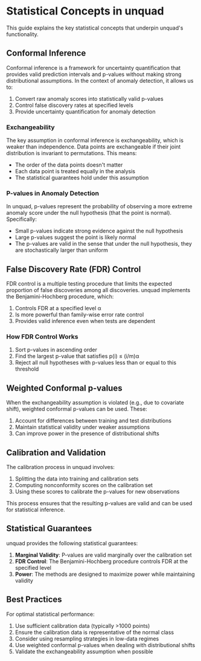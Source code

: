 # Statistical Concepts in unquad

This guide explains the key statistical concepts that underpin unquad's functionality.

## Conformal Inference

Conformal inference is a framework for uncertainty quantification that provides valid prediction intervals and p-values without making strong distributional assumptions. In the context of anomaly detection, it allows us to:

1. Convert raw anomaly scores into statistically valid p-values
2. Control false discovery rates at specified levels
3. Provide uncertainty quantification for anomaly detection

### Exchangeability

The key assumption in conformal inference is exchangeability, which is weaker than independence. Data points are exchangeable if their joint distribution is invariant to permutations. This means:

- The order of the data points doesn't matter
- Each data point is treated equally in the analysis
- The statistical guarantees hold under this assumption

### P-values in Anomaly Detection

In unquad, p-values represent the probability of observing a more extreme anomaly score under the null hypothesis (that the point is normal). Specifically:

- Small p-values indicate strong evidence against the null hypothesis
- Large p-values suggest the point is likely normal
- The p-values are valid in the sense that under the null hypothesis, they are stochastically larger than uniform

## False Discovery Rate (FDR) Control

FDR control is a multiple testing procedure that limits the expected proportion of false discoveries among all discoveries. unquad implements the Benjamini-Hochberg procedure, which:

1. Controls FDR at a specified level α
2. Is more powerful than family-wise error rate control
3. Provides valid inference even when tests are dependent

### How FDR Control Works

1. Sort p-values in ascending order
2. Find the largest p-value that satisfies p(i) ≤ (i/m)α
3. Reject all null hypotheses with p-values less than or equal to this threshold

## Weighted Conformal p-values

When the exchangeability assumption is violated (e.g., due to covariate shift), weighted conformal p-values can be used. These:

1. Account for differences between training and test distributions
2. Maintain statistical validity under weaker assumptions
3. Can improve power in the presence of distributional shifts

## Calibration and Validation

The calibration process in unquad involves:

1. Splitting the data into training and calibration sets
2. Computing nonconformity scores on the calibration set
3. Using these scores to calibrate the p-values for new observations

This process ensures that the resulting p-values are valid and can be used for statistical inference.

## Statistical Guarantees

unquad provides the following statistical guarantees:

1. **Marginal Validity**: P-values are valid marginally over the calibration set
2. **FDR Control**: The Benjamini-Hochberg procedure controls FDR at the specified level
3. **Power**: The methods are designed to maximize power while maintaining validity

## Best Practices

For optimal statistical performance:

1. Use sufficient calibration data (typically >1000 points)
2. Ensure the calibration data is representative of the normal class
3. Consider using resampling strategies in low-data regimes
4. Use weighted conformal p-values when dealing with distributional shifts
5. Validate the exchangeability assumption when possible 